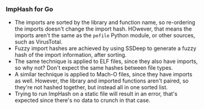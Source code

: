 ### ImpHash for Go

* The imports are sorted by the library and function name, so re-ordering the imports doesn't change the import hash. HOwever, that means the imports aren't the same as the `pefile` Python module, or other sources, such as VirusTotal.
* Fuzzy import hashes are achieved by using SSDeep to generate a fuzzy hash of the import information, after sorting.
* The same technique is applied to ELF files, since they also have imports, so why not? Don't expect the same hashes between file types.
* A similar technique is applied to Mach-O files, since they have imports as well. However, the library and imported functions aren't paired, so they're not hashed together, but instead all in one sorted list.
* Trying to run ImpHash on a static file will result in an error, that's expected since there's no data to crunch in that case.